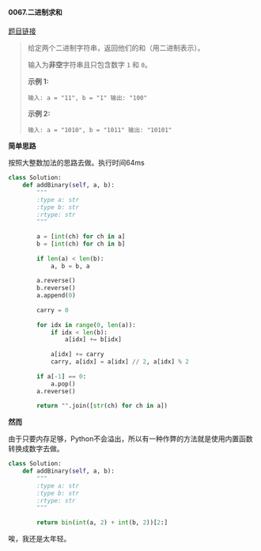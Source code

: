 #### 0067.二进制求和

[题目链接](https://leetcode-cn.com/problems/add-binary/)

> 给定两个二进制字符串，返回他们的和（用二进制表示）。
>
> 输入为**非空**字符串且只包含数字 `1` 和 `0`。
>
> **示例 1:**
>
> `
> 输入: a = "11", b = "1"
> 输出: "100"
> `
>
> **示例 2:**
>
> `
> 输入: a = "1010", b = "1011"
> 输出: "10101"
> `

**简单思路**

按照大整数加法的思路去做。执行时间64ms

```python
class Solution:
    def addBinary(self, a, b):
        """
        :type a: str
        :type b: str
        :rtype: str
        """
        
        a = [int(ch) for ch in a]
        b = [int(ch) for ch in b]
        
        if len(a) < len(b):
            a, b = b, a
        
        a.reverse()
        b.reverse()
        a.append(0)
        
        carry = 0
        
        for idx in range(0, len(a)):
            if idx < len(b):
                a[idx] += b[idx]
            
            a[idx] += carry
            carry, a[idx] = a[idx] // 2, a[idx] % 2
        
        if a[-1] == 0:
            a.pop()
        a.reverse()
        
        return "".join([str(ch) for ch in a])
```

**然而**

由于只要内存足够，Python不会溢出，所以有一种作弊的方法就是使用内置函数转换成数字去做。

```python
class Solution:
    def addBinary(self, a, b):
        """
        :type a: str
        :type b: str
        :rtype: str
        """
        
        return bin(int(a, 2) + int(b, 2))[2:]
```

唉，我还是太年轻。